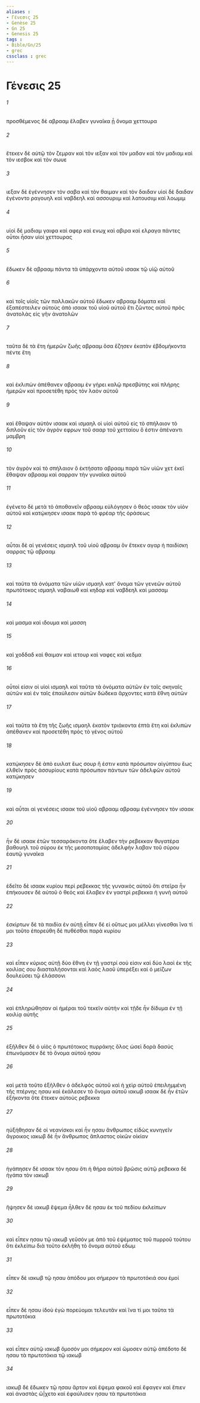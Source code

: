 ```yaml
---
aliases : 
- Γένεσις 25
- Genèse 25
- Gn 25
- Genesis 25
tags : 
- Bible/Gn/25
- grec
cssclass : grec
---
```


# Γένεσις 25

###### 1
προσθέμενος δὲ αβρααμ ἔλαβεν γυναῖκα ᾗ ὄνομα χεττουρα
###### 2
ἔτεκεν δὲ αὐτῷ τὸν ζεμραν καὶ τὸν ιεξαν καὶ τὸν μαδαν καὶ τὸν μαδιαμ καὶ τὸν ιεσβοκ καὶ τὸν σωυε
###### 3
ιεξαν δὲ ἐγέννησεν τὸν σαβα καὶ τὸν θαιμαν καὶ τὸν δαιδαν υἱοὶ δὲ δαιδαν ἐγένοντο ραγουηλ καὶ ναβδεηλ καὶ ασσουριιμ καὶ λατουσιιμ καὶ λοωμιμ
###### 4
υἱοὶ δὲ μαδιαμ γαιφα καὶ αφερ καὶ ενωχ καὶ αβιρα καὶ ελραγα πάντες οὗτοι ἦσαν υἱοὶ χεττουρας
###### 5
ἔδωκεν δὲ αβρααμ πάντα τὰ ὑπάρχοντα αὐτοῦ ισαακ τῷ υἱῷ αὐτοῦ
###### 6
καὶ τοῖς υἱοῖς τῶν παλλακῶν αὐτοῦ ἔδωκεν αβρααμ δόματα καὶ ἐξαπέστειλεν αὐτοὺς ἀπὸ ισαακ τοῦ υἱοῦ αὐτοῦ ἔτι ζῶντος αὐτοῦ πρὸς ἀνατολὰς εἰς γῆν ἀνατολῶν
###### 7
ταῦτα δὲ τὰ ἔτη ἡμερῶν ζωῆς αβρααμ ὅσα ἔζησεν ἑκατὸν ἑβδομήκοντα πέντε ἔτη
###### 8
καὶ ἐκλιπὼν ἀπέθανεν αβρααμ ἐν γήρει καλῷ πρεσβύτης καὶ πλήρης ἡμερῶν καὶ προσετέθη πρὸς τὸν λαὸν αὐτοῦ
###### 9
καὶ ἔθαψαν αὐτὸν ισαακ καὶ ισμαηλ οἱ υἱοὶ αὐτοῦ εἰς τὸ σπήλαιον τὸ διπλοῦν εἰς τὸν ἀγρὸν εφρων τοῦ σααρ τοῦ χετταίου ὅ ἐστιν ἀπέναντι μαμβρη
###### 10
τὸν ἀγρὸν καὶ τὸ σπήλαιον ὃ ἐκτήσατο αβρααμ παρὰ τῶν υἱῶν χετ ἐκεῖ ἔθαψαν αβρααμ καὶ σαρραν τὴν γυναῖκα αὐτοῦ
###### 11
ἐγένετο δὲ μετὰ τὸ ἀποθανεῖν αβρααμ εὐλόγησεν ὁ θεὸς ισαακ τὸν υἱὸν αὐτοῦ καὶ κατῴκησεν ισαακ παρὰ τὸ φρέαρ τῆς ὁράσεως
###### 12
αὗται δὲ αἱ γενέσεις ισμαηλ τοῦ υἱοῦ αβρααμ ὃν ἔτεκεν αγαρ ἡ παιδίσκη σαρρας τῷ αβρααμ
###### 13
καὶ ταῦτα τὰ ὀνόματα τῶν υἱῶν ισμαηλ κατ' ὄνομα τῶν γενεῶν αὐτοῦ πρωτότοκος ισμαηλ ναβαιωθ καὶ κηδαρ καὶ ναβδεηλ καὶ μασσαμ
###### 14
καὶ μασμα καὶ ιδουμα καὶ μασση
###### 15
καὶ χοδδαδ καὶ θαιμαν καὶ ιετουρ καὶ ναφες καὶ κεδμα
###### 16
οὗτοί εἰσιν οἱ υἱοὶ ισμαηλ καὶ ταῦτα τὰ ὀνόματα αὐτῶν ἐν ταῖς σκηναῖς αὐτῶν καὶ ἐν ταῖς ἐπαύλεσιν αὐτῶν δώδεκα ἄρχοντες κατὰ ἔθνη αὐτῶν
###### 17
καὶ ταῦτα τὰ ἔτη τῆς ζωῆς ισμαηλ ἑκατὸν τριάκοντα ἑπτὰ ἔτη καὶ ἐκλιπὼν ἀπέθανεν καὶ προσετέθη πρὸς τὸ γένος αὐτοῦ
###### 18
κατῴκησεν δὲ ἀπὸ ευιλατ ἕως σουρ ἥ ἐστιν κατὰ πρόσωπον αἰγύπτου ἕως ἐλθεῖν πρὸς ἀσσυρίους κατὰ πρόσωπον πάντων τῶν ἀδελφῶν αὐτοῦ κατῴκησεν
###### 19
καὶ αὗται αἱ γενέσεις ισαακ τοῦ υἱοῦ αβρααμ αβρααμ ἐγέννησεν τὸν ισαακ
###### 20
ἦν δὲ ισαακ ἐτῶν τεσσαράκοντα ὅτε ἔλαβεν τὴν ρεβεκκαν θυγατέρα βαθουηλ τοῦ σύρου ἐκ τῆς μεσοποταμίας ἀδελφὴν λαβαν τοῦ σύρου ἑαυτῷ γυναῖκα
###### 21
ἐδεῖτο δὲ ισαακ κυρίου περὶ ρεβεκκας τῆς γυναικὸς αὐτοῦ ὅτι στεῖρα ἦν ἐπήκουσεν δὲ αὐτοῦ ὁ θεός καὶ ἔλαβεν ἐν γαστρὶ ρεβεκκα ἡ γυνὴ αὐτοῦ
###### 22
ἐσκίρτων δὲ τὰ παιδία ἐν αὐτῇ εἶπεν δέ εἰ οὕτως μοι μέλλει γίνεσθαι ἵνα τί μοι τοῦτο ἐπορεύθη δὲ πυθέσθαι παρὰ κυρίου
###### 23
καὶ εἶπεν κύριος αὐτῇ δύο ἔθνη ἐν τῇ γαστρί σού εἰσιν καὶ δύο λαοὶ ἐκ τῆς κοιλίας σου διασταλήσονται καὶ λαὸς λαοῦ ὑπερέξει καὶ ὁ μείζων δουλεύσει τῷ ἐλάσσονι
###### 24
καὶ ἐπληρώθησαν αἱ ἡμέραι τοῦ τεκεῖν αὐτήν καὶ τῇδε ἦν δίδυμα ἐν τῇ κοιλίᾳ αὐτῆς
###### 25
ἐξῆλθεν δὲ ὁ υἱὸς ὁ πρωτότοκος πυρράκης ὅλος ὡσεὶ δορὰ δασύς ἐπωνόμασεν δὲ τὸ ὄνομα αὐτοῦ ησαυ
###### 26
καὶ μετὰ τοῦτο ἐξῆλθεν ὁ ἀδελφὸς αὐτοῦ καὶ ἡ χεὶρ αὐτοῦ ἐπειλημμένη τῆς πτέρνης ησαυ καὶ ἐκάλεσεν τὸ ὄνομα αὐτοῦ ιακωβ ισαακ δὲ ἦν ἐτῶν ἑξήκοντα ὅτε ἔτεκεν αὐτοὺς ρεβεκκα
###### 27
ηὐξήθησαν δὲ οἱ νεανίσκοι καὶ ἦν ησαυ ἄνθρωπος εἰδὼς κυνηγεῖν ἄγροικος ιακωβ δὲ ἦν ἄνθρωπος ἄπλαστος οἰκῶν οἰκίαν
###### 28
ἠγάπησεν δὲ ισαακ τὸν ησαυ ὅτι ἡ θήρα αὐτοῦ βρῶσις αὐτῷ ρεβεκκα δὲ ἠγάπα τὸν ιακωβ
###### 29
ἥψησεν δὲ ιακωβ ἕψεμα ἦλθεν δὲ ησαυ ἐκ τοῦ πεδίου ἐκλείπων
###### 30
καὶ εἶπεν ησαυ τῷ ιακωβ γεῦσόν με ἀπὸ τοῦ ἑψέματος τοῦ πυρροῦ τούτου ὅτι ἐκλείπω διὰ τοῦτο ἐκλήθη τὸ ὄνομα αὐτοῦ εδωμ
###### 31
εἶπεν δὲ ιακωβ τῷ ησαυ ἀπόδου μοι σήμερον τὰ πρωτοτόκιά σου ἐμοί
###### 32
εἶπεν δὲ ησαυ ἰδοὺ ἐγὼ πορεύομαι τελευτᾶν καὶ ἵνα τί μοι ταῦτα τὰ πρωτοτόκια
###### 33
καὶ εἶπεν αὐτῷ ιακωβ ὄμοσόν μοι σήμερον καὶ ὤμοσεν αὐτῷ ἀπέδοτο δὲ ησαυ τὰ πρωτοτόκια τῷ ιακωβ
###### 34
ιακωβ δὲ ἔδωκεν τῷ ησαυ ἄρτον καὶ ἕψεμα φακοῦ καὶ ἔφαγεν καὶ ἔπιεν καὶ ἀναστὰς ὤ|χετο καὶ ἐφαύλισεν ησαυ τὰ πρωτοτόκια
